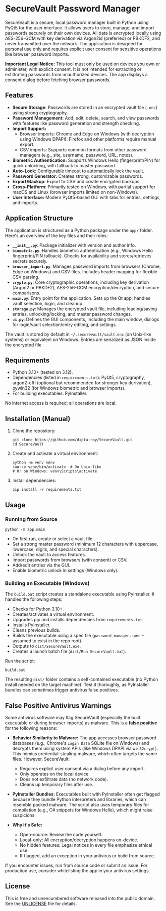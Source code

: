 # SecureVault Password Manager

SecureVault is a secure, local password manager built in Python using PyQt5 for the user interface. It allows users to store, manage, and import passwords securely on their own devices. All data is encrypted locally using AES-256-GCM with key derivation via Argon2id (preferred) or PBKDF2, and never transmitted over the network. The application is designed for personal use only and requires explicit user consent for sensitive operations like browser password imports.

**Important Legal Notice:** This tool must only be used on devices you own or administer, with explicit consent. It is not intended for extracting or exfiltrating passwords from unauthorized devices. The app displays a consent dialog before fetching browser passwords.

## Features

- **Secure Storage:** Passwords are stored in an encrypted vault file (`.enc`) using strong cryptography.
- **Password Management:** Add, edit, delete, search, and view passwords with features like password generation and strength checking.
- **Import Support:**
  - Browser imports: Chrome and Edge on Windows (with decryption using Windows DPAPI). Firefox and other platforms require manual export.
  - CSV imports: Supports common formats from other password managers (e.g., site, username, password, URL, notes).
- **Biometric Authentication:** Supports Windows Hello (fingerprint/PIN) for quick unlocking, with fallback to master password.
- **Auto-Lock:** Configurable timeout to automatically lock the vault.
- **Password Generator:** Creates strong, customizable passwords.
- **Export/Backup:** Export to CSV and create encrypted backups.
- **Cross-Platform:** Primarily tested on Windows, with partial support for macOS and Linux (browser imports limited on non-Windows).
- **User Interface:** Modern PyQt5-based GUI with tabs for entries, settings, and imports.

## Application Structure

The application is structured as a Python package under the `app/` folder. Here's an overview of the key files and their roles:

- **`__init__.py`**: Package initializer with version and author info.
- **`biometric.py`**: Handles biometric authentication (e.g., Windows Hello fingerprint/PIN fallback). Checks for availability and stores/retrieves secrets securely.
- **`browser_import.py`**: Manages password imports from browsers (Chrome, Edge on Windows) and CSV files. Includes header mapping for flexible CSV parsing.
- **`crypto.py`**: Core cryptographic operations, including key derivation (Argon2 or PBKDF2), AES-256-GCM encryption/decryption, and secure comparisons.
- **`main.py`**: Entry point for the application. Sets up the Qt app, handles vault selection, login, and cleanup.
- **`storage.py`**: Manages the encrypted vault file, including loading/saving entries, unlocking/locking, and master password changes.
- **`ui.py`**: Defines the GUI components, including the main window, dialogs for login/vault selection/entry editing, and settings.

The vault is stored by default in `~/.securevault/vault.enc` (on Unix-like systems) or equivalent on Windows. Entries are serialized as JSON inside the encrypted file.

## Requirements

- Python 3.10+ (tested on 3.12).
- Dependencies (listed in `requirements.txt`): PyQt5, cryptography, argon2-cffi (optional but recommended for stronger key derivation), pywin32 (for Windows biometric and browser imports).
- For building executables: PyInstaller.

No internet access is required; all operations are local.

## Installation  (Manual)

1. Clone the repository:
   ```
   git clone https://github.com/dipta-roy/SecureVault.git
   cd SecureVault
   ```

2. Create and activate a virtual environment:
   ```
   python -m venv venv
   source venv/bin/activate  # On Unix-like
   # Or on Windows: venv\Scripts\activate
   ```

3. Install dependencies:
   ```
   pip install -r requirements.txt
   ```

## Usage

### Running from Source

```
python -m app.main
```

- On first run, create or select a vault file.
- Set a strong master password (minimum 12 characters with uppercase, lowercase, digits, and special characters).
- Unlock the vault to access features.
- Import passwords from browsers (with consent) or CSV.
- Add/edit entries via the GUI.
- Enable biometric unlock in settings (Windows only).

### Building an Executable (Windows)

The `build.bat` script creates a standalone executable using PyInstaller. It handles the following steps:

- Checks for Python 3.10+.
- Creates/activates a virtual environment.
- Upgrades pip and installs dependencies from `requirements.txt`.
- Installs PyInstaller.
- Cleans previous builds.
- Builds the executable using a spec file (`password_manager.spec` – assumed to exist in the repo root).
- Outputs to `dist/SecureVault.exe`.
- Creates a launch batch file (`dist/Run SecureVault.bat`).

Run the script:
```
build.bat
```

The resulting `dist/` folder contains a self-contained executable (no Python install needed on the target machine). Test it thoroughly, as PyInstaller bundles can sometimes trigger antivirus false positives.

## False Positive Antivirus Warnings

Some antivirus software may flag SecureVault (especially the built executable or during browser imports) as malware. This is a **false positive** for the following reasons:

- **Behavior Similarity to Malware:** The app accesses browser password databases (e.g., Chrome's `Login Data` SQLite file on Windows) and decrypts them using system APIs (like Windows DPAPI via `win32crypt`). This mimics credential-stealing malware, which often targets the same files. However, SecureVault:
  - Requires explicit user consent via a dialog before any import.
  - Only operates on the local device.
  - Does not exfiltrate data (no network code).
  - Cleans up temporary files after use.

- **PyInstaller Bundles:** Executables built with PyInstaller often get flagged because they bundle Python interpreters and libraries, which can resemble packed malware. The script also uses temporary files for compilation (e.g., C# snippets for Windows Hello), which might raise suspicions.

- **Why It's Safe:**
  - Open-source: Review the code yourself.
  - Local-only: All encryption/decryption happens on-device.
  - No hidden features: Legal notices in every file emphasize ethical use.
  - If flagged, add an exception in your antivirus or build from source.

If you encounter issues, run from source code or submit an issue. For production use, consider whitelisting the app in your antivirus settings.

## License

This is free and unencumbered software released into the public domain. See the [UNLICENSE](UNLICENSE) file for details.